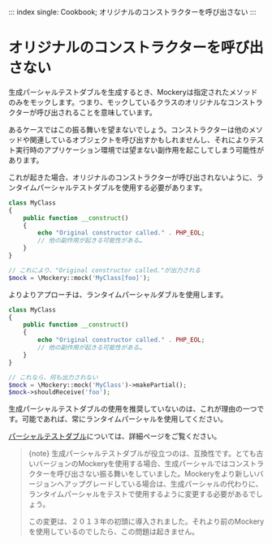 ::: index
single: Cookbook; オリジナルのコンストラクターを呼び出さない
:::

# オリジナルのコンストラクターを呼び出さない

生成パーシャルテストダブルを生成するとき、Mockeryは指定されたメソッドのみをモックします。つまり、モックしているクラスのオリジナルなコンストラクターが呼び出されることを意味しています。

あるケースではこの振る舞いを望まないでしょう。コンストラクターは他のメソッドや関連しているオブジェクトを呼び出すかもしれませんし、それによりテスト実行時のアプリケーション環境では望まない副作用を起こしてしまう可能性があります。

これが起きた場合、オリジナルのコンストラクターが呼び出されないように、ランタイムパーシャルテストダブルを使用する必要があります。

``` php
class MyClass
{
    public function __construct()
    {
        echo "Original constructor called." . PHP_EOL;
        // 他の副作用が起きる可能性がある…
    }
}

// これにより、"Original constructor called."が出力される
$mock = \Mockery::mock('MyClass[foo]');
```

よりよりアプローチは、ランタイムパーシャルダブルを使用します。

``` php
class MyClass
{
    public function __construct()
    {
        echo "Original constructor called." . PHP_EOL;
        // 他の副作用が起きる可能性がある…
    }
}

// これなら、何も出力されない
$mock = \Mockery::mock('MyClass')->makePartial();
$mock->shouldReceive('foo');
```

生成パーシャルテストダブルの使用を推奨していないのは、これが理由の一つです。可能であれば、常にランタイムパーシャルを使用してください。

[パーシャルテストダブル](creating_test_doubles.htm#パーシャルテストダブル)については、詳細ページをご覧ください。

> {note}
> 生成パーシャルテストダブルが役立つのは、互換性です。とても古いバージョンのMockeryを使用する場合、生成パーシャルではコンストラクターを呼び出さない振る舞いをしていました。Mockeryをより新しいバージョンへアップグレードしている場合は、生成パーシャルの代わりに、ランタイムパーシャルをテストで使用するように変更する必要があるでしょう。
>
> この変更は、２０１３年の初頭に導入されました。それより前のMockeryを使用しているのでしたら、この問題は起きません。
